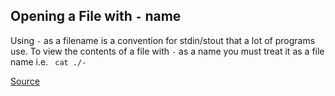 ## Opening a File with `-` name

Using `-` as a filename is a convention for stdin/stout that a lot of programs
use. To view the contents of a file with `-` as a name you must treat it as a
file name i.e. ` cat ./-`

[Source](https://unix.stackexchange.com/questions/16357/usage-of-dash-in-place-of-a-filename)
